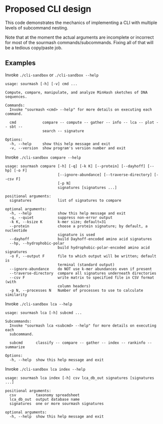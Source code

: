 # Proposed CLI design

This code demonstrates the mechanics of implementing a CLI with multiple levels of subcommand nesting.

Note that at the moment the actual arguments are incomplete or incorrect for most of the sourmash commands/subcommands.
Fixing all of that will be a tedious copy/paste job.

## Examples

Invoke `./cli-sandbox` or `./cli-sandbox --help`

```
usage: sourmash [-h] [-v] cmd ...

Compute, compare, manipulate, and analyze MinHash sketches of DNA sequences.

Commands:
  Invoke "sourmash <cmd> --help" for more details on executing each command.

  cmd            compare -- compute -- gather -- info -- lca -- plot -- sbt --
                 search -- signature

Options:
  -h, --help     show this help message and exit
  -v, --version  show program's version number and exit
```

Invoke `./cli-sandbox compare --help`

```
usage: sourmash compare [-h] [-q] [-k K] [--protein] [--dayhoff] [--hp] [-o F]
                        [--ignore-abundance] [--traverse-directory] [--csv F]
                        [-p N]
                        signatures [signatures ...]

positional arguments:
  signatures            list of signatures to compare

optional arguments:
  -h, --help            show this help message and exit
  -q, --quiet           suppress non-error output
  -k K, --ksize K       k-mer size; default=31
  --protein             choose a protein signature; by default, a nucleotide
                        signature is used
  --dayhoff             build Dayhoff-encoded amino acid signatures
  --hp, --hydrophobic-polar
                        build hydrophobic-polar-encoded amino acid signatures
  -o F, --output F      file to which output will be written; default is
                        terminal (standard output)
  --ignore-abundance    do NOT use k-mer abundances even if present
  --traverse-directory  compare all signatures underneath directories
  --csv F               write matrix to specified file in CSV format (with
                        column headers)
  -p N, --processes N   Number of processes to use to calculate similarity

```

Invoke `./cli-sandbox lca --help`

```
usage: sourmash lca [-h] subcmd ...

Subcommands:
  Invoke "sourmash lca <subcmd> --help" for more details on executing each
  subcommand.

  subcmd      classify -- compare -- gather -- index -- rankinfo -- summarize

Options:
  -h, --help  show this help message and exit
```

Invoke `./cli-sandbox lca index --help`

```
usage: sourmash lca index [-h] csv lca_db_out signatures [signatures ...]

positional arguments:
  csv         taxonomy spreadsheet
  lca_db_out  output database name
  signatures  one or more sourmash signatures

optional arguments:
  -h, --help  show this help message and exit
```
